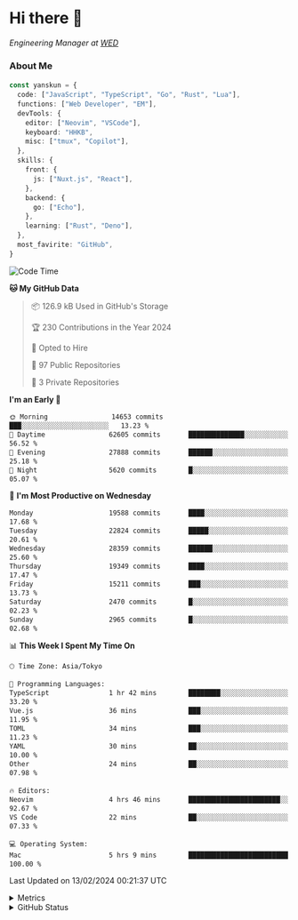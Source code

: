 # Hi there&nbsp;:wave:

<!-- ![Alt text](https://spotify-recently-played-readme.vercel.app/api?user=31kynbuubkiu3r4qh4hjuaglhfay) -->

_Engineering Manager at [WED](https://github.com/wedinc)_

### About Me

```ts
const yanskun = {
  code: ["JavaScript", "TypeScript", "Go", "Rust", "Lua"],
  functions: ["Web Developer", "EM"],
  devTools: {
    editor: ["Neovim", "VSCode"],
    keyboard: "HHKB",
    misc: ["tmux", "Copilot"],
  },
  skills: {
    front: {
      js: ["Nuxt.js", "React"],
    },
    backend: {
      go: ["Echo"],
    },
    learning: ["Rust", "Deno"],
  },
  most_favirite: "GitHub",
}
```

<!--START_SECTION:waka-->
![Code Time](http://img.shields.io/badge/Code%20Time-685%20hrs%2044%20mins-blue)

**🐱 My GitHub Data** 

> 📦 126.9 kB Used in GitHub's Storage 
 > 
> 🏆 230 Contributions in the Year 2024
 > 
> 💼 Opted to Hire
 > 
> 📜 97 Public Repositories 
 > 
> 🔑 3 Private Repositories 
 > 
**I'm an Early 🐤** 

```text
🌞 Morning                14653 commits       ███░░░░░░░░░░░░░░░░░░░░░░   13.23 % 
🌆 Daytime                62605 commits       ██████████████░░░░░░░░░░░   56.52 % 
🌃 Evening                27888 commits       ██████░░░░░░░░░░░░░░░░░░░   25.18 % 
🌙 Night                  5620 commits        █░░░░░░░░░░░░░░░░░░░░░░░░   05.07 % 
```
📅 **I'm Most Productive on Wednesday** 

```text
Monday                   19588 commits       ████░░░░░░░░░░░░░░░░░░░░░   17.68 % 
Tuesday                  22824 commits       █████░░░░░░░░░░░░░░░░░░░░   20.61 % 
Wednesday                28359 commits       ██████░░░░░░░░░░░░░░░░░░░   25.60 % 
Thursday                 19349 commits       ████░░░░░░░░░░░░░░░░░░░░░   17.47 % 
Friday                   15211 commits       ███░░░░░░░░░░░░░░░░░░░░░░   13.73 % 
Saturday                 2470 commits        █░░░░░░░░░░░░░░░░░░░░░░░░   02.23 % 
Sunday                   2965 commits        █░░░░░░░░░░░░░░░░░░░░░░░░   02.68 % 
```


📊 **This Week I Spent My Time On** 

```text
🕑︎ Time Zone: Asia/Tokyo

💬 Programming Languages: 
TypeScript               1 hr 42 mins        ████████░░░░░░░░░░░░░░░░░   33.20 % 
Vue.js                   36 mins             ███░░░░░░░░░░░░░░░░░░░░░░   11.95 % 
TOML                     34 mins             ███░░░░░░░░░░░░░░░░░░░░░░   11.23 % 
YAML                     30 mins             ██░░░░░░░░░░░░░░░░░░░░░░░   10.00 % 
Other                    24 mins             ██░░░░░░░░░░░░░░░░░░░░░░░   07.98 % 

🔥 Editors: 
Neovim                   4 hrs 46 mins       ███████████████████████░░   92.67 % 
VS Code                  22 mins             ██░░░░░░░░░░░░░░░░░░░░░░░   07.33 % 

💻 Operating System: 
Mac                      5 hrs 9 mins        █████████████████████████   100.00 % 
```


 Last Updated on 13/02/2024 00:21:37 UTC
<!--END_SECTION:waka-->

<details>
  <summary>Metrics</summary>
  <img src="https://github.com/yanskun/yanskun/blob/main/github-metrics.svg" alt="Metrics">
</details>

<details>
  <summary>GitHub Status</summary>
  <picture>
    <source media="(prefers-color-scheme: dark)" srcset="https://raw.githubusercontent.com/yanskun/yanskun/master/profile-summary-card-output/nord_dark/0-profile-details.svg">
   <img src="https://raw.githubusercontent.com/yanskun/yanskun/master/profile-summary-card-output/default/0-profile-details.svg">
  </picture>
  <br>
  <picture>
    <source media="(prefers-color-scheme: dark)" srcset="https://raw.githubusercontent.com/yanskun/yanskun/master/profile-summary-card-output/nord_dark/1-repos-per-language.svg">
   <img src="https://raw.githubusercontent.com/yanskun/yanskun/master/profile-summary-card-output/default/1-repos-per-language.svg">
  </picture>
  <picture>
    <source media="(prefers-color-scheme: dark)" srcset="https://raw.githubusercontent.com/yanskun/yanskun/master/profile-summary-card-output/nord_dark/2-most-commit-language.svg">
   <img src="https://raw.githubusercontent.com/yanskun/yanskun/master/profile-summary-card-output/default/2-most-commit-language.svg">
  </picture>
  <br>
  <picture>
    <source media="(prefers-color-scheme: dark)" srcset="https://raw.githubusercontent.com/yanskun/yanskun/master/profile-summary-card-output/nord_dark/3-stats.svg">
   <img src="https://raw.githubusercontent.com/yanskun/yanskun/master/profile-summary-card-output/default/3-stats.svg">
  </picture>
  <picture>
    <source media="(prefers-color-scheme: dark)" srcset="https://raw.githubusercontent.com/yanskun/yanskun/master/profile-summary-card-output/nord_dark/4-productive-time.svg">
   <img src="https://raw.githubusercontent.com/yanskun/yanskun/master/profile-summary-card-output/default/4-productive-time.svg">
  </picture>
</details>
